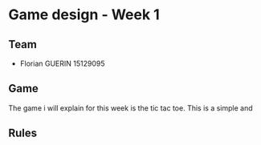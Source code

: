 # Game design - Week 1 

## Team
- Florian GUERIN 15129095

## Game

The game i will explain for this week is the tic tac toe. This is a simple and 

## Rules


